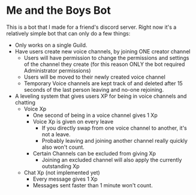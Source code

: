 # Me and the Boys Bot
This is a bot that I made for a friend's discord server.
Right now it's a relatively simple bot that can only do a few things:
- Only works on a single Guild.
- Have users create new voice channels, by joining ONE creator channel
  - Users will have permission to change the permissions and settings of the channel they create (for this reason ONLY the bot required Administrator permissions)
  - Users will be moved to their newly created voice channel
  - Temporary Voice channels are kept track of and deleted after 15 seconds of the last person leaving and no-one rejoining.
- A leveling system that gives users XP for being in voice channels and chatting
  - Voice Xp
    - One second of being in a voice channel gives 1 Xp
    - Voice Xp is given on every leave
      - If you directly swap from one voice channel to another, it's not a leave.
      - Probably leaving and joining another channel really quickly also won't count.
    - Certain Channels can be excluded from giving Xp
      - Joining an excluded channel will also apply the currently outstanding Xp
  - Chat Xp (not implemented yet)
    - Every message gives 1 Xp
    - Messages sent faster than 1 minute won't count. 